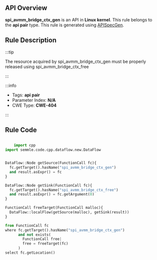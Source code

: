 ---
---


## API Overview
**spi_avmm_bridge_ctx_gen** is an API in **Linux kernel**. This rule belongs to the **api pair** type. This rule is generated using [APISpecGen](../../tools/APISpecGen).
## Rule Description

:::tip

The resource acquired by spi_avmm_bridge_ctx_gen must be properly released using spi_avmm_bridge_ctx_free

:::

:::info

- Tags: **api pair**
- Parameter Index: **N/A**
- CWE Type: **CWE-404**

:::

## Rule Code
```python

    import cpp
import semmle.code.cpp.dataflow.new.DataFlow


DataFlow::Node getSource(FunctionCall fc){
  fc.getTarget().hasName("spi_avmm_bridge_ctx_gen")
  and result.asExpr() = fc
}

DataFlow::Node getSink(FunctionCall fc){
  fc.getTarget().hasName("spi_avmm_bridge_ctx_free")
  and result.asExpr() = fc.getArgument(0)
}

FunctionCall freeTarget(FunctionCall malloc){
  DataFlow::localFlow(getSource(malloc), getSink(result))
}

from FunctionCall fc
where fc.getTarget().hasName("spi_avmm_bridge_ctx_gen")
      and not exists(
        FunctionCall free| 
        free = freeTarget(fc)
      )
select fc.getLocation()

    
```